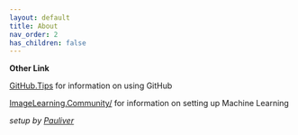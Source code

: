 ```yaml
---
layout: default
title: About
nav_order: 2
has_children: false
---
```


**Other Link**

[GitHub.Tips](https://GitHub.tips) for information on using GitHub

[ImageLearning.Community/](https://imagelearning.community/) for information on setting up Machine Learning



_setup by [Pauliver](https://Pauliver.com)_
